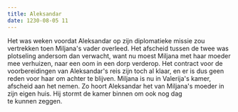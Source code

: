 ```yaml
---
title: Aleksandar
date: 1230-08-05 11
---
```

Het was weken voordat Aleksandar op zijn diplomatieke missie zou vertrekken toen Miljana's vader overleed. Het afscheid tussen de twee was plotseling andersom dan verwacht, want nu moest Miljana met haar moeder mee verhuizen, naar een oom in een dorp verderop. Het contract voor de voorbereidingen van Aleksandar's reis zijn toch al klaar, en er is dus geen reden voor haar om achter te blijven. Miljana is nu in Valerija's kamer, afscheid aan het nemen. Zo hoort Aleksandar het van Miljana's moeder in zijn eigen huis. Hij stormt de kamer binnen om ook nog dag te kunnen zeggen.